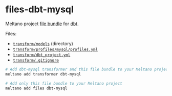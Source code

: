 # files-dbt-mysql

Meltano project [file bundle](https://meltano.com/docs/command-line-interface.html#file-bundle) for [dbt](https://www.getdbt.com/).

Files:

- [`transform/models`](./bundle/transform/models) (directory)
- [`transform/profiles/mysql/profiles.yml`](./bundle/transform/profiles/mysql/profiles.yml)
- [`transform/dbt_project.yml`](./bundle/transform/dbt_project.yml)
- [`transform/.gitignore`](./bundle/transform/.gitignore)

```bash
# Add dbt-mysql transformer and this file bundle to your Meltano project
meltano add transformer dbt-mysql

# Add only this file bundle to your Meltano project
meltano add files dbt-mysql
```
